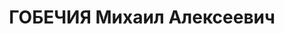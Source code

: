 ---
title: ГОБЕЧИЯ Михаил Алексеевич
description: '- расстрелян 1937, с 1919 член РКП(б)

  Образование

  6.1932 - \t слушатель Курсов марксизма-ленинизма при ЦК ВКП(б)

  Послужной список

   - 13.1.1932\t ответственный секретарь Аджарского областного комитета КП(б) Грузии

  1 - 6.1932\t заместитель заведующего Организационным отделом ЦК КП(б) Грузии

   - 1936\t секретарь Тифлисского городского комитета КП(б) Грузии

  1936 - \t 2-й секретарь Абхазского областного комитета КП(б) Грузии

  \t арестован

  Награды

  22.3.1936 \t орден Трудового Красного Знамени - в связи с 15-летней годовщиной Социалистической
  Советской Республики Грузии'
---